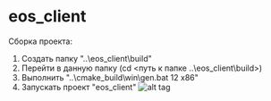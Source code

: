 eos_client
==========
Сборка проекта:
1. Создать папку "..\eos_client\build"
2. Перейти в данную папку (cd <путь к папке ..\eos_client\build>)
3. Выполнить "..\cmake_build\win\gen.bat 12 x86"
4. Запускать проект "eos_client"
![alt tag](https://drive.google.com/open?id=0B6CThpSs647EVUk4Rl80Z0hkOVk)
